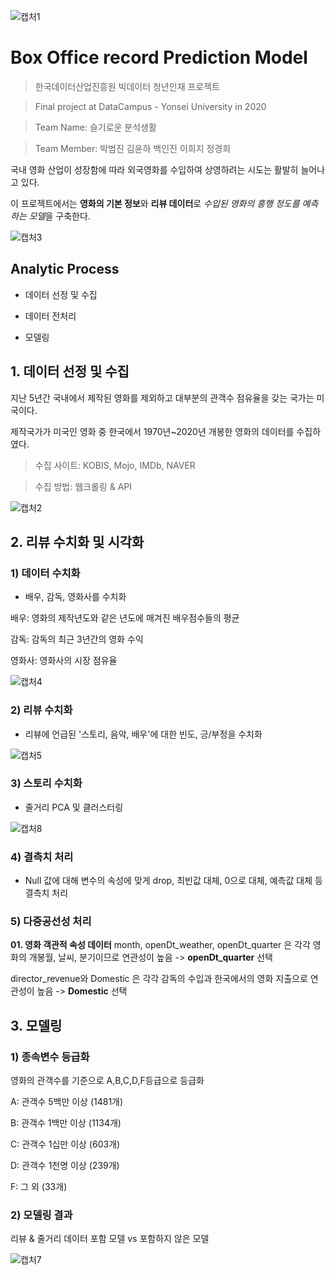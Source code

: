 ![캡처1](https://user-images.githubusercontent.com/65406000/116097271-f4845680-a6e4-11eb-8c9e-3cf25c7a6b59.JPG)

# Box Office record Prediction Model
> 한국데이터산업진흥원 빅데이터 청년인재 프로젝트

> Final project at DataCampus - Yonsei University in 2020

> Team Name:   슬기로운 분석생활

> Team Member: 박범진 김윤하 백인진 이희지 정경희

국내 영화 산업이 성장함에 따라 외국영화를 수입하여 상영하려는 시도는 활발히 늘어나고 있다.

이 프로젝트에서는 **영화의 기본 정보**와 **리뷰 데이터**로
*수입된 영화의 흥행 정도를 예측하는 모델*을 구축한다.

![캡처3](https://user-images.githubusercontent.com/65406000/116101456-c99c0180-a6e8-11eb-8c6b-a813b2acfc27.JPG)







## Analytic Process

- 데이터 선정 및 수집


- 데이터 전처리


- 모델링





## 1. 데이터 선정 및 수집

지난 5년간 국내에서 제작된 영화를 제외하고 대부분의 관객수 점유율을 갖는 국가는 미국이다.

제작국가가 미국인 영화 중 한국에서 1970년~2020년 개봉한 영화의 데이터를 수집하였다.

> 수집 사이트: KOBIS, Mojo, IMDb, NAVER

> 수집 방법: 웹크롤링 & API


![캡처2](https://user-images.githubusercontent.com/65406000/116097769-678dcd00-a6e5-11eb-9ded-eddebf68bbd1.JPG)




## 2. 리뷰 수치화 및 시각화

### 1) 데이터 수치화
- 배우, 감독, 영화사를 수치화

배우: 영화의 제작년도와 같은 년도에 매겨진 배우점수들의 평균

감독: 감독의 최근 3년간의 영화 수익

영화사: 영화사의 시장 점유율

![캡처4](https://user-images.githubusercontent.com/65406000/116100394-d53af880-a6e7-11eb-8fd2-fb37821892a6.JPG)


### 2) 리뷰 수치화
- 리뷰에 언급된 '스토리, 음악, 배우'에 대한 빈도, 긍/부정을 수치화

![캡처5](https://user-images.githubusercontent.com/65406000/116100977-66aa6a80-a6e8-11eb-929f-3327192a8d1d.JPG)


### 3) 스토리 수치화
- 줄거리 PCA 및 클러스터링

![캡처8](https://user-images.githubusercontent.com/65406000/116259152-84db9d80-a7b0-11eb-9903-728e0febdf4f.JPG)


### 4) 결측치 처리
- Null 값에 대해 변수의 속성에 맞게 drop, 최빈값 대체, 0으로 대체, 예측값 대체 등 결측치 처리


### 5) 다중공선성 처리
**01. 영화 객관적 속성 데이터**
month, openDt_weather, openDt_quarter 은 각각 영화의 개봉월, 날씨, 분기이므로 연관성이 높음 -> **openDt_quarter** 선택

director_revenue와 Domestic 은 각각 감독의 수입과 한국에서의 영화 지출으로 연관성이 높음 -> **Domestic** 선택



## 3. 모델링

### 1) 종속변수 등급화


영화의 관객수를 기준으로 A,B,C,D,F등급으로 등급화

A: 관객수 5백만 이상 (1481개)

B: 관객수 1백만 이상 (1134개)

C: 관객수 1십만 이상 (603개)

D: 관객수 1천명 이상 (239개)

F: 그 외 (33개)



### 2) 모델링 결과

리뷰 & 줄거리 데이터 포함 모델 vs 포함하지 않은 모델

![캡처7](https://user-images.githubusercontent.com/65406000/116102736-e97ff500-a6e9-11eb-9792-71ac5da957f4.JPG)






